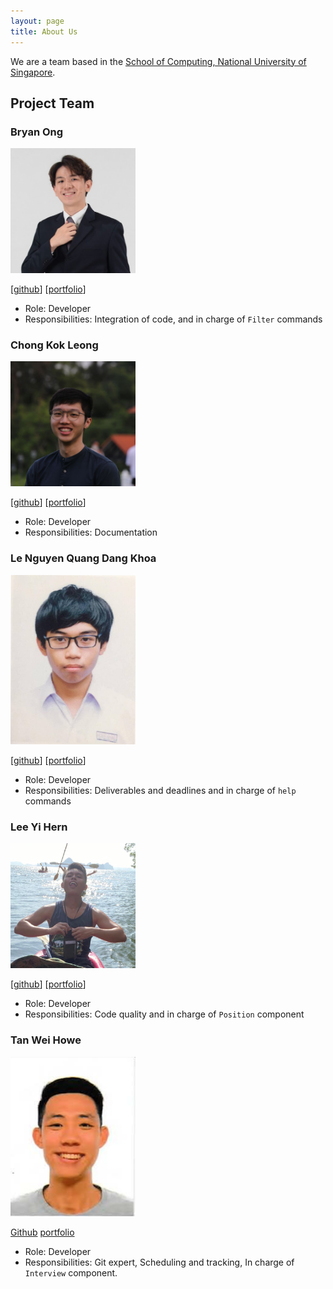```yaml
---
layout: page
title: About Us
---
```


We are a team based in the [School of Computing, National University of Singapore](http://www.comp.nus.edu.sg).

## Project Team

### Bryan Ong

<img src="images/likeabowx.png" width="200px">

[[github](https://github.com/likeabowx)]
[[portfolio](team/likeabowx.md)]

* Role: Developer
* Responsibilities: Integration of code, and in charge of `Filter` commands

### Chong Kok Leong

<img src="images/sethckl.png" width="200px">

[[github](http://github.com/SethCKL)]
[[portfolio](team/SethCKL.md)]

* Role: Developer
* Responsibilities: Documentation

### Le Nguyen Quang Dang Khoa

<img src="images/khoahre123.png" width="200px">

[[github](https://github.com/khoahre123)]
[[portfolio](team/khoahre123.md)]

* Role: Developer
* Responsibilities: Deliverables and deadlines and in charge of 
`help` commands

### Lee Yi Hern

<img src="images/yihern-lee.png" width="200px">

[[github](https://github.com/YiHern-Lee)]
[[portfolio](team/yihern-lee.md)]

* Role: Developer
* Responsibilities: Code quality and in charge of `Position` component  

### Tan Wei Howe

<img src="images/goalfix.png" width="200px">

[Github](http://github.com/goalfix)
[portfolio](team/goalfix.md)

* Role: Developer
* Responsibilities: Git expert, Scheduling and tracking, In charge of `Interview` component.
